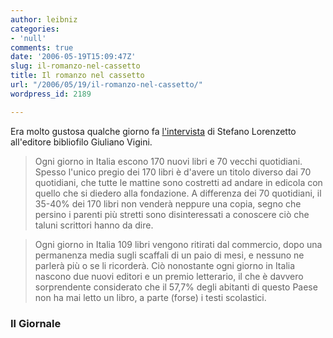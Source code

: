 ```yaml
---
author: leibniz
categories:
- 'null'
comments: true
date: '2006-05-19T15:09:47Z'
slug: il-romanzo-nel-cassetto
title: Il romanzo nel cassetto
url: "/2006/05/19/il-romanzo-nel-cassetto/"
wordpress_id: 2189

---
```

Era molto gustosa qualche giorno fa [l'intervista](https://www.ilgiornale.it/a.pic1?ID=89089) di Stefano Lorenzetto all'editore bibliofilo Giuliano Vigini.


> Ogni giorno in Italia escono 170 nuovi libri e 70 vecchi quotidiani. Spesso l'unico pregio dei 170 libri è d'avere un titolo diverso dai 70 quotidiani, che tutte le mattine sono costretti ad andare in edicola con quello che si diedero alla fondazione. A differenza dei 70 quotidiani, il 35-40% dei 170 libri non venderà neppure una copia, segno che persino i parenti più stretti sono disinteressati a conoscere ciò che taluni scrittori hanno da dire.




> Ogni giorno in Italia 109 libri vengono ritirati dal commercio, 	 	dopo una permanenza media sugli scaffali di un paio di mesi, e nessuno ne parlerà più o se li ricorderà. Ciò nonostante ogni giorno in Italia nascono due nuovi editori e un premio letterario, il che è davvero sorprendente considerato che il 57,7% degli abitanti di questo Paese non ha mai letto un libro, a parte (forse) i testi scolastici.




### Il Giornale
